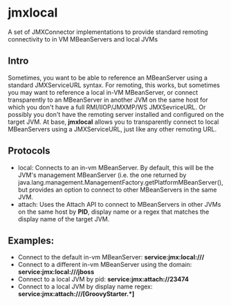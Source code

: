 # jmxlocal
A set of JMXConnector implementations to provide standard remoting connectivity to in VM MBeanServers and local JVMs

## Intro
Sometimes, you want to be able to reference an MBeanServer using a standard JMXServiceURL syntax. For remoting, this works, but sometimes you may want to reference a local in-VM MBeanServer, or connect transparently to an MBeanServer in another JVM on the same host for which you don't have a full RMI/IIOP/JMXMP/WS JMXSevriceURL. Or possibly you don't have the remoting server installed and configured on the target JVM. At base, **jmxlocal** allows you to transparently connect to local MBeanServers using a JMXServiceURL, just like any other remoting URL.

## Protocols
 * local: Connects to an in-vm MBeanServer. By default, this will be the JVM's management MBeanServer (i.e. the one returned by java.lang.management.ManagementFactory.getPlatformMBeanServer(), but provides an option to connect to other MBeanServers in the same JVM.
 * attach: Uses the Attach API to connect to MBeanServers in other JVMs on the same host by **PID**, display name or a regex that matches the display name of the target JVM.
 
## Examples:

* Connect to the default in-vm MBeanServer:  **service:jmx:local:///**
* Connect to a different in-vm MBeanServer using the domain:  **service:jmx:local:///jboss**
* Connect to a local JVM by pid: **service:jmx:attach://23474**
* Connect to a local JVM by display name regex: **service:jmx:attach:///[GroovyStarter.*]**
